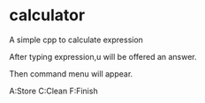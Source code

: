  # calculator
A simple cpp to calculate expression

After typing expression,u will be offered an answer.

Then command menu will appear.

A:Store C:Clean F:Finish

